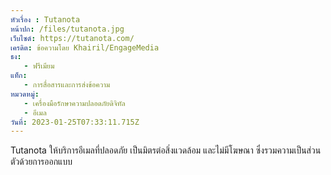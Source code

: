 ```yaml
---
หัวเรื่อง : Tutanota
หน้าปก: /files/tutanota.jpg
เว็บไซต์: https://tutanota.com/
เครดิต: ข้อความโดย Khairil/EngageMedia
ธง:
   - ฟรีเมียม
แท็ก:
   - การสื่อสารและการส่งข้อความ
หมวดหมู่:
   - เครื่องมือรักษาความปลอดภัยดิจิทัล
   - อีเมล
วันที่: 2023-01-25T07:33:11.715Z
---
```

Tutanota ให้บริการอีเมลที่ปลอดภัย เป็นมิตรต่อสิ่งแวดล้อม และไม่มีโฆษณา ซึ่งรวมความเป็นส่วนตัวด้วยการออกแบบ